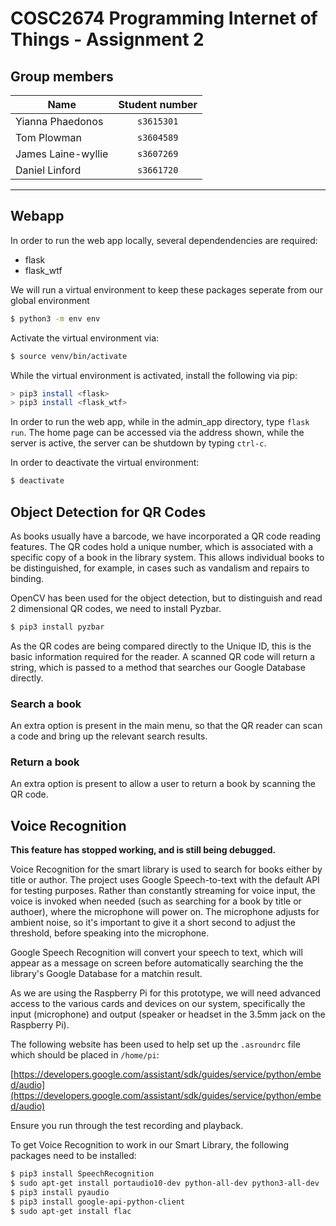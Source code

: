 # COSC2674 Programming Internet of Things - Assignment 2

## Group members
| Name | Student number |
|--|:--:|
| Yianna Phaedonos | `s3615301` |
| Tom Plowman | `s3604589` |
| James Laine-wyllie | `s3607269` |
| Daniel Linford | `s3661720` |

---
## Webapp

In order to run the web app locally, several dependendencies are required:
  * flask
  * flask_wtf

We will run a virtual environment to keep these packages seperate from our
global environment

```bash
$ python3 -m env env
```

Activate the virtual environment via:

```bash
$ source venv/bin/activate
```

While the virtual environment is activated, install the following via pip:
  
```bash
> pip3 install <flask>
> pip3 install <flask_wtf>
```

  In order to run the web app, while in the admin_app directory, type `flask run`. The home page can be accessed via the address shown, while
  the server is active, the server can be shutdown by typing `ctrl-c`.

In order to deactivate the virtual environment:

```bash
$ deactivate
```

## Object Detection for QR Codes

As books usually have a barcode, we have incorporated a QR code reading features. The QR codes hold a unique number, which is associated with a specific copy of a book in the library system. This allows individual books to be distinguished, for example, in cases such as vandalism and repairs to binding.

OpenCV has been used for the object detection, but to distinguish and read 2 dimensional QR codes, we need to install Pyzbar.

```bash
$ pip3 install pyzbar
```

As the QR codes are being compared directly to the Unique ID, this is the basic information required for the reader. A scanned QR code will return a string, which is passed to a method that searches our Google Database directly. 

### Search a book

An extra option is present in the main menu, so that the QR reader can scan a code and bring up the relevant search results.

### Return a book

An extra option is present to allow a user to return a book by scanning the QR code.


## Voice Recognition

**This feature has stopped working, and is still being debugged.**

Voice Recognition for the smart library is used to search for books either by title or author. The project uses Google Speech-to-text with the default API for testing purposes. Rather than constantly streaming for voice input, the voice is invoked when needed (such as searching for a book by title or authoer), where the microphone will power on. The microphone adjusts for ambient noise, so it's important to give it a short second to adjust the threshold, before speaking into the microphone.

Google Speech Recognition will convert your speech to text, which will appear as a message on screen before automatically searching the the library's Google Database for a matchin result.

As we are using the Raspberry Pi for this prototype, we will need advanced access to the various cards and devices on our system, specifically the input (microphone) and output (speaker or headset in the 3.5mm jack on the Raspberry Pi).

The following website has been used to help set up the `.asroundrc` file which should be placed in `/home/pi`:

[https://developers.google.com/assistant/sdk/guides/service/python/embed/audio](https://developers.google.com/assistant/sdk/guides/service/python/embed/audio)

Ensure you run through the test recording and playback.

To get Voice Recognition to work in our Smart Library, the following packages need to be installed:

```bash
$ pip3 install SpeechRecognition
$ sudo apt-get install portaudio10-dev python-all-dev python3-all-dev
$ pip3 install pyaudio
$ pip3 install google-api-python-client
$ sudo apt-get install flac
```

